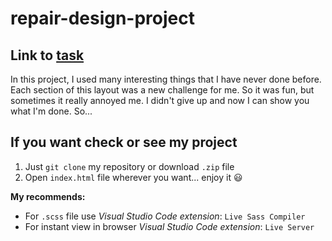 # repair-design-project

## Link to **[task](https://github.com/rolling-scopes-school/tasks/blob/master/tasks/markups/level-3/repair-design-project/repair-design-project-en.md "github.com")**

In this project, I used many interesting things that I have never done before. Each section of this layout was a new challenge for me. So it was fun, but sometimes it really annoyed me. I didn't give up and now I can show you what I'm done. So...

## If you want check or see my project

1. Just ```git clone``` my repository or download ```.zip``` file
2. Open ```index.html``` file wherever you want... enjoy it 😃

**My recommends:**

- For ```.scss``` file use *Visual Studio Code extension*: ```Live Sass Compiler```
- For instant view in browser *Visual Studio Code extension*: ```Live Server```
